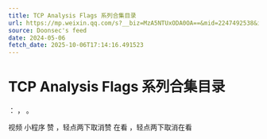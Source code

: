 ```yaml
---
title: TCP Analysis Flags 系列合集目录
url: https://mp.weixin.qq.com/s?__biz=MzA5NTUxODA0OA==&mid=2247492538&idx=1&sn=8f331c950800d0374c145a74cd937950
source: Doonsec's feed
date: 2024-05-06
fetch_date: 2025-10-06T17:14:16.491523
---
```


# TCP Analysis Flags 系列合集目录

：
，
。

视频
小程序
赞
，轻点两下取消赞
在看
，轻点两下取消在看